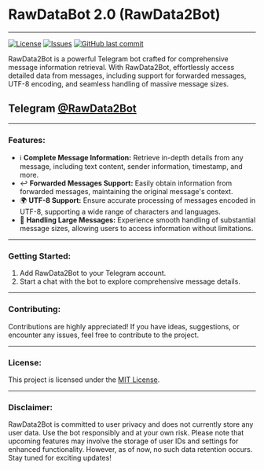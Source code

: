 # RawDataBot 2.0 (RawData2Bot)

---

[![License][license-badge]][license]
[![Issues][issues-badge]][issues]
[![GitHub last commit][last-commit-badge]]()

RawData2Bot is a powerful Telegram bot crafted for comprehensive message information retrieval. With RawData2Bot,
effortlessly access detailed data from messages, including support for forwarded messages, UTF-8 encoding, and seamless
handling of massive message sizes.

## Telegram [@RawData2Bot](https://t.me/RawData2Bot)

---

### Features:

- ℹ️ **Complete Message Information:** Retrieve in-depth details from any message, including text content, sender
  information, timestamp, and more.
- ↩️ **Forwarded Messages Support:** Easily obtain information from forwarded messages, maintaining the original
  message's context.
- 🌍 **UTF-8 Support:** Ensure accurate processing of messages encoded in UTF-8, supporting a wide range of characters
  and languages.
- 💪 **Handling Large Messages:** Experience smooth handling of substantial message sizes, allowing users to access
  information without limitations.

---

### Getting Started:

1. Add RawData2Bot to your Telegram account.
2. Start a chat with the bot to explore comprehensive message details.

---

### Contributing:

Contributions are highly appreciated! If you have ideas, suggestions, or encounter any issues, feel free to contribute
to the project.

---

### License:

This project is licensed under the [MIT License](LICENSE.txt).

---

### Disclaimer:

RawData2Bot is committed to user privacy and does not currently store any user data. Use the bot responsibly and at your
own risk. Please note that upcoming features may involve the storage of user IDs and settings for enhanced
functionality. However, as of now, no such data retention occurs. Stay tuned for exciting updates!


[code-quality-badge]: https://img.shields.io/scrutinizer/g/alexgoryushkin/RawData2Bot.svg

[code-quality]: https://scrutinizer-ci.com/g/alexgoryushkin/RawData2Bot/?branch=master "Code quality on Scrutinizer"

[license-badge]: https://img.shields.io/packagist/l/alexgoryushkin/RawData2Bot.svg

[license]: https://github.com/alexgoryushkin/RawData2Bot/blob/master/LICENSE.txt "License"

[issues-badge]: https://img.shields.io/github/issues-raw/alexgoryushkin/RawData2Bot.svg?maxAge=25000

[issues]: https://github.com/alexgoryushkin/RawData2Bot/issues "Issues"

[last-commit-badge]: https://img.shields.io/github/last-commit/alexgoryushkin/RawData2Bot.svg?style=flat
